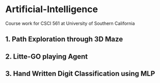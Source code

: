 # Artificial-Intelligence
Course work for CSCI 561 at University of Southern California

## 1. Path Exploration through 3D Maze


## 2. Litte-GO playing Agent


## 3. Hand Written Digit Classification using MLP
